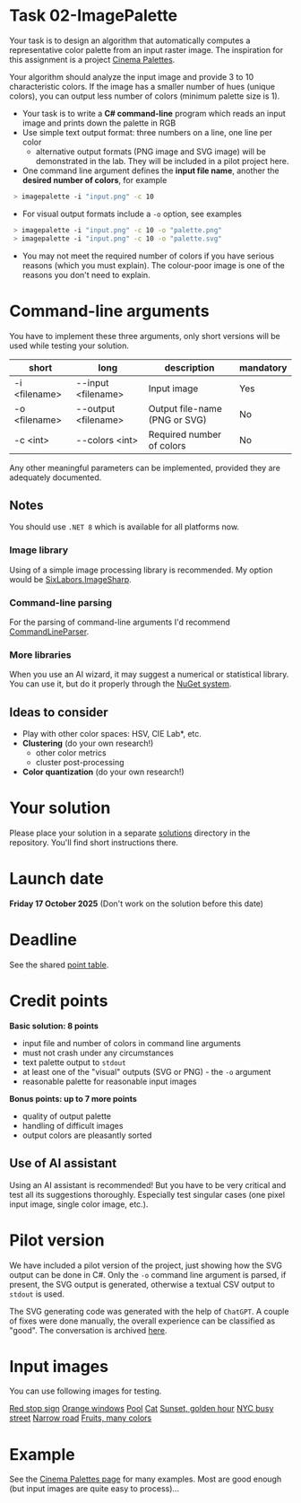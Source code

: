 # Task 02-ImagePalette
Your task is to design an algorithm that automatically computes a representative
color palette from an input raster image. The inspiration for this assignment
is a project [Cinema Palettes](https://www.facebook.com/cinemapalettes).

Your algorithm should analyze the input image and provide 3 to 10 characteristic
colors. If the image has a smaller number of hues (unique colors), you can output
less number of colors (minimum palette size is 1).

* Your task is to write a **C# command-line** program which reads an input image
  and prints down the palette in RGB
* Use simple text output format: three numbers on a line, one line per color
  * alternative output formats (PNG image and SVG image) will be demonstrated
	in the lab. They will be included in a pilot project here.
* One command line argument defines the **input file name**, another the **desired
  number of colors**, for example
```bash
 > imagepalette -i "input.png" -c 10
```
* For visual output formats include a `-o` option, see examples
```bash
 > imagepalette -i "input.png" -c 10 -o "palette.png"
 > imagepalette -i "input.png" -c 10 -o "palette.svg"
```
* You may not meet the required number of colors if you have serious reasons
  (which you must explain). The colour-poor image is one of the reasons you
  don't need to explain.

# Command-line arguments

You have to implement these three arguments, only
short versions will be used while testing your solution.

| short | long | description | mandatory |
| -------- | -------- | ------------------------ | -------- |
| -i \<filename\> | --input \<filename\> | Input image | Yes |
| -o \<filename\> | --output \<filename\> | Output file-name (PNG or SVG) | No |
| -c \<int\> | --colors \<int\> | Required number of colors | No |

Any other meaningful parameters can be implemented, provided they are adequately
documented.

## Notes
You should use `.NET 8` which is available for all platforms now.

### Image library
Using of a simple image processing library is recommended. My option would
be [SixLabors.ImageSharp](https://www.nuget.org/packages/SixLabors.ImageSharp/).

### Command-line parsing
For the parsing of command-line arguments I'd recommend
[CommandLineParser](https://www.nuget.org/packages/CommandLineParser/).

### More libraries
When you use an AI wizard, it may suggest a numerical or statistical library.
You can use it, but do it properly through the [NuGet system](https://www.nuget.org/).

## Ideas to consider
* Play with other color spaces: HSV, CIE Lab*, etc.
* **Clustering** (do your own research!)
  * other color metrics
  * cluster post-processing
* **Color quantization** (do your own research!)

# Your solution
Please place your solution in a separate [solutions](solutions/README.md)
directory in the repository. You'll find short instructions there.

# Launch date
**Friday 17 October 2025**
(Don't work on the solution before this date)

# Deadline
See the shared [point table](https://docs.google.com/spreadsheets/d/17XuX5tgvh_E0u17Y4BXtQK-qVt1qnr9zAXVHGkYrNWs/edit?usp=sharing).

# Credit points
**Basic solution: 8 points**
* input file and number of colors in command line arguments
* must not crash under any circumstances
* text palette output to `stdout`
* at least one of the "visual" outputs (SVG or PNG) - the `-o` argument
* reasonable palette for reasonable input images

**Bonus points: up to 7 more points**
* quality of output palette
* handling of difficult images
* output colors are pleasantly sorted

## Use of AI assistant
Using an AI assistant is recommended! But you have to be very critical and
test all its suggestions thoroughly. Especially test singular cases (one
pixel input image, single color image, etc.).

# Pilot version
We have included a pilot version of the project, just showing how the SVG
output can be done in C#. Only the `-o` command line argument is parsed, if
present, the SVG output is generated, otherwise a textual CSV output to `stdout`
is used.

The SVG generating code was generated with the help of `ChatGPT`. A couple
of fixes were done manually, the overall experience can be classified as "good".
The conversation is archived [here](https://chat.openai.com/share/c0bd824d-71e7-403d-a2a2-e418d4f16435).

# Input images
You can use following images for testing.

[Red stop sign](https://unsplash.com/photos/a-snow-covered-street-with-a-red-stop-sign-Ow3ycF_ZYI4)
[Orange windows](https://unsplash.com/photos/z9hvkSDWMIM)
[Pool](https://unsplash.com/photos/c4Eh-VZcWoc)
[Cat](https://unsplash.com/photos/7xsBS4vFR-g)
[Sunset, golden hour](https://unsplash.com/photos/WY_z540lzlU)
[NYC busy street](https://unsplash.com/photos/esPP01NpBfY)
[Narrow road](https://unsplash.com/photos/nTTh5UXkHp8)
[Fruits, many colors](https://unsplash.com/photos/ihP15orhXT4)

# Example
See the [Cinema Palettes page](https://www.facebook.com/cinemapalettes) for many examples.
Most are good enough (but input images are quite easy to process)...
